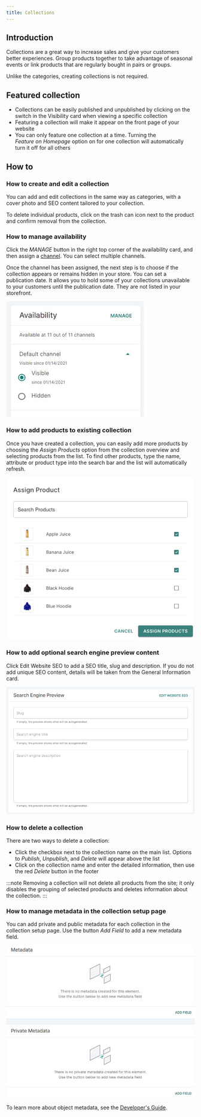 ```yaml
---
title: Collections
---
```


## Introduction

Collections are a great way to increase sales and give your customers better experiences. Group products together to take advantage of seasonal events or link products that are regularly bought in pairs or groups.

Unlike the categories, creating collections is not required.

## Featured collection

- Collections can be easily published and unpublished by clicking on the switch in the Visibility card when viewing a specific collection
- Featuring a collection will make it appear on the front page of your website
- You can only feature one collection at a time. Turning the _Feature&nbsp;on&nbsp;Homepage_ option on for one collection will automatically turn it off for all others

## How to

### How to create and edit a collection

You can add and edit collections in the same way as categories, with a cover photo and SEO content tailored to your collection.

To delete individual products, click on the trash can icon next to the product and confirm removal from the collection.

### How to manage availability

Click the _MANAGE_ button in the right top corner of the availability card, and then assign a [channel](dashboard/configuration/channels.md). You can select multiple channels.

Once the channel has been assigned, the next step is to choose if the collection appears or remains hidden in your store. You can set a publication date. It allows you to hold some of your collections unavailable to your customers until the publication date. They are not listed in your storefront.

![Collection availability](../screenshots/catalog-collection-availability.jpg)

### How to add products to existing collection

Once you have created a collection, you can easily add more products by choosing the _Assign&nbsp;Products_ option from the collection overview and selecting products from the list. To find other products, type the name, attribute or product type into the search bar and the list will automatically refresh.

![Assign product to collection](../screenshots/catalog-collection-assign.png)

### How to add optional search engine preview content

Click Edit Website SEO to add a SEO title, slug and description. If you do not add unique SEO content, details will be taken from the General Information card.

![Collection availability](../screenshots/catalog-collection-seo.jpg)

### How to delete a collection

There are two ways to delete a collection:

- Click the checkbox next to the collection name on the main list. Options to _Publish_, _Unpublish_, and _Delete_ will appear above the list
- Click on the collection name and enter the detailed information, then use the red _Delete_ button in the footer

:::note
Removing a collection will not delete all products from the site; it only disables the grouping of selected products and deletes information about the collection.
:::

### How to manage metadata in the collection setup page

You can add private and public metadata for each collection in the collection setup page. Use the button _Add Field_ to add a new metadata field.

![](../screenshots/metadata.jpg)

To learn more about object metadata, see the [Developer's Guide](developer/metadata.mdx).
